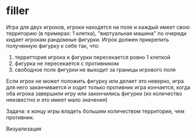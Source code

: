 # filler

Игра для двух игроков, игроки находятся на поле и каждый имеет свою территорию (в примерах: 1 клетка),
"виртуальная машина" по очереди кидает игрокам рандомные фигурки. Игрок должен прикрепить полученную фигурку к себе так, что:

1. территтория игрока и фигурки пересекается ровно 1 клеткой
2. фигурка не пересекается с противником
3. свободное поле фигурки не выходит за границы игрового поля

Если игрок не может положить фигурку или делает это неверно, игра для него заканчивается и ходит только противник
игра кончается, когда оба игрока завершили игру или закончились фигурки (их количество неизвестно и это имеет мало значения)

Задача: к концу игры владеть большим количеством территории, чем противник.

Визуализация

